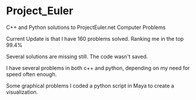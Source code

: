 Project_Euler
=============

C++ and Python solutions to ProjectEuler.net Computer Problems

Current Update is that I have 160 problems solved. Ranking me in the top 99.4%

Several solutions are missing still. The code wasn't saved.

I have several problems in both c++ and python, depending on my need for speed often enough.

Some graphical problems I coded a python script in Maya to create a visualization.
